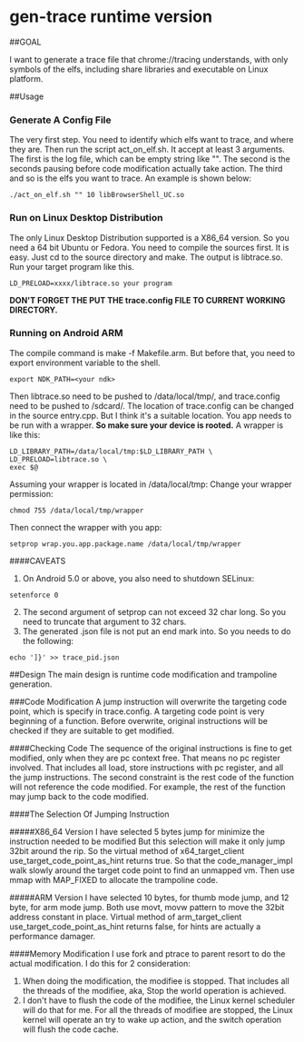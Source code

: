 gen-trace runtime version
=========

##GOAL

I want to generate a trace file that chrome://tracing understands, with only
symbols of the elfs, including share libraries and executable on
Linux platform.

##Usage

### Generate A Config File
The very first step. You need to identify which elfs want to trace, and where 
they are.  Then run the script act_on_elf.sh. It accept at least 3 arguments.
The first is the log file, which can be empty string like "". The second is the
seconds pausing before code modification actually take action. The third and so
is the elfs you want to trace. An example is shown below:
```
./act_on_elf.sh "" 10 libBrowserShell_UC.so
```

### Run on Linux Desktop Distribution
The only Linux Desktop Distribution supported is a X86_64 version. So you need
a 64 bit Ubuntu or Fedora.  You need to compile the sources first. It is easy.
Just cd to the source directory and make. The output is libtrace.so.
Run your target program like this.
```
LD_PRELOAD=xxxx/libtrace.so your program
```
**DON'T FORGET THE PUT THE trace.config FILE TO CURRENT WORKING DIRECTORY.**

### Running on Android ARM
The compile command is make -f Makefile.arm. But before that, you need to
export environment variable to the shell.
```
export NDK_PATH=<your ndk>
```

Then libtrace.so need to be pushed to /data/local/tmp/, and trace.config
need to be pushed to /sdcard/. The location of trace.config can be changed in
the source entry.cpp.  But I think it's a suitable location.
You app needs to be run with a wrapper. **So make sure your device is rooted.**
A wrapper is like this:
```
LD_LIBRARY_PATH=/data/local/tmp:$LD_LIBRARY_PATH \
LD_PRELOAD=libtrace.so \
exec $@
```
Assuming your wrapper is located in /data/local/tmp:
Change your wrapper permission:
```
chmod 755 /data/local/tmp/wrapper
```
Then connect the wrapper with you app:
```
setprop wrap.you.app.package.name /data/local/tmp/wrapper
```
####CAVEATS
1. On Android 5.0 or above, you also need to shutdown SELinux:
```
setenforce 0
```
2. The second argument of setprop can not exceed 32 char long. So you need to
truncate that argument to 32 chars.
3. The generated .json file is not put an end mark into. So you needs to do the
following:
```
echo ']}' >> trace_pid.json
```

##Design
The main design is runtime code modification and trampoline generation.

###Code Modification
A jump instruction will overwrite the targeting code point, which is specify
in trace.config. A targeting code point is very beginning of a function.
Before overwrite, original instructions will be checked if they are suitable
to get modified.

####Checking Code
The sequence of the original instructions is fine to get modified, only when
they are pc context free. That means no pc register involved. That includes
all load, store instructions with pc register, and all the jump instructions.
The second constraint is the rest code of the function will not reference the
code modified. For example, the rest of the function may jump back to the code
 modified.

####The Selection Of Jumping Instruction

#####X86_64 Version
I have selected 5 bytes jump for minimize the instruction needed to be modified
But this selection will make it only jump 32bit around the rip.
So the virtual method of x64_target_client use_target_code_point_as_hint
returns true. So that the code_manager_impl walk slowly around the target
code point to find an unmapped vm. Then use mmap with MAP_FIXED to allocate
the trampoline code.

#####ARM Version
I have selected 10 bytes, for thumb mode jump, and 12 byte, for arm mode jump.
Both use movt, movw pattern to move the 32bit address constant in place.
Virtual method of arm_target_client use_target_code_point_as_hint returns
false, for hints are actually a performance damager.

####Memory Modification
I use fork and ptrace to parent resort to do the actual modification.
I do this for 2 consideration:
1. When doing the modification, the modifiee is stopped. That includes all the
threads of the modifiee, aka, Stop the world operation is achieved.
2. I don't have to flush the code of the modifiee, the Linux kernel scheduler
will do that for me. For all the threads of modifiee are stopped, the Linux
kernel will operate an try to wake up action, and the switch operation will
flush the code cache.
